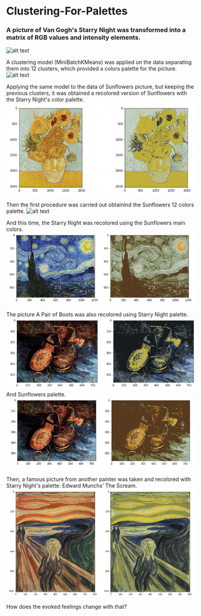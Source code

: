 # Clustering-For-Palettes

### A picture of Van Gogh's Starry Night was transformed into a matrix of RGB values and intensity elements.

![alt text](https://github.com/HK-ami/Clustering-For-Palettes/blob/main/VanGogh1.png)

A clustering model (MiniBatchKMeans) was applied on the data separating them into 12 clusters, which provided a colors palette for the picture.
![alt text](https://github.com/HK-ami/Clustering-For-Palettes/blob/main/Palette_Starry.png)

Applying the same model to the data of Sunflowers picture, but keeping the previous clusters, it was obtained a recolored version of Sunflowers with the Starry Night's color palette.
![alt text](https://github.com/HK-ami/Clustering-For-Palettes/blob/main/Sunflowers_1_2.png)

Then the first procedure was carried out obtainind the Sunflowers 12 colors palette.
![alt text](https://github.com/HK-ami/Clustering-For-Palettes/blob/main/Pallette_Sun.png)

And this time, the Starry Night was recolored using the Sunflowers main colors.
![alt text](https://github.com/HK-ami/Clustering-For-Palettes/blob/main/Starry_1_2.png)

The picture A Pair of Boots was also recolored using Starry Night palette.
![alt text](https://github.com/HK-ami/Clustering-For-Palettes/blob/main/Boots_Starry.png)
And Sunflowers palette.
![alt text](https://github.com/HK-ami/Clustering-For-Palettes/blob/main/Boots_Sun.png)

Then, a famous picture from another painter was taken and recolored with Starry Night's palette: Edward Munchs' The Scream.
![alt text](https://github.com/HK-ami/Clustering-For-Palettes/blob/main/Scream_Starry.png)

How does the evoked feelings change with that?
